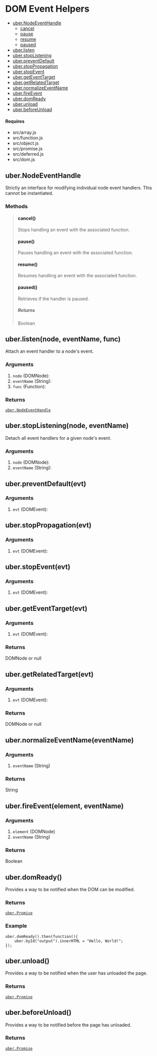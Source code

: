 # DOM Event Helpers

* [uber.NodeEventHandle](#NodeEventHandle)
	* [cancel](#cancel)
	* [pause](#pause)
	* [resume](#resume)
	* [paused](#paused)
* [uber.listen](#listen)
* [uber.stopListening](#stopListening)
* [uber.preventDefault](#preventDefault)
* [uber.stopPropagation](#stopPropagation)
* [uber.stopEvent](#stopEvent)
* [uber.getEventTarget](#getEventTarget)
* [uber.getRelatedTarget](#getRelatedTarget)
* [uber.normalizeEventName](#normalizeEventName)
* [uber.fireEvent](#fireEvent)
* [uber.domReady](#domReady)
* [uber.unload](#unload)
* [uber.beforeUnload](#beforeUnload)

#### Requires
* src/array.js
* src/function.js
* src/object.js
* src/promise.js
* src/deferred.js
* src/dom.js

## <a name="NodeEventHandle">uber.NodeEventHandle</a>
Strictly an interface for modifying individual node event handlers.  This cannot be instantiated.

### Methods
> #### <a name="cancel">cancel()</a>
> Stops handling an event with the associated function.
> 
> #### <a name="pause">pause()</a>
> Pauses handling an event with the associated function.
> 
> #### <a name="resume">resume()</a>
> Resumes handling an event with the associated function.
> 
> #### <a name="paused">paused()</a>
> Retrieves if the handler is paused.
> 
> ##### Returns
> Boolean


## <a name="listen">uber.listen(node, eventName, func)</a>
Attach an event handler to a node's event.

### Arguments
1. `node` (DOMNode):
2. `eventName` (String):
3. `func` (Function):

### Returns
[`uber.NodeEventHandle`](#NodeEventHandle)


## <a name="stopListening">uber.stopListening(node, eventName)</a>
Detach all event handlers for a given node's event.

### Arguments
1. `node` (DOMNode):
2. `eventName` (String):


## <a name="preventDefault">uber.preventDefault(evt)</a>
### Arguments
1. `evt` (DOMEvent):


## <a name="stopPropagation">uber.stopPropagation(evt)</a>
### Arguments
1. `evt` (DOMEvent):


## <a name="stopEvent">uber.stopEvent(evt)</a>
### Arguments
1. `evt` (DOMEvent):


## <a name="getEventTarget">uber.getEventTarget(evt)</a>
### Arguments
1. `evt` (DOMEvent):

### Returns
DOMNode or null


## <a name="getRelatedTarget">uber.getRelatedTarget(evt)</a>
### Arguments
1. `evt` (DOMEvent):

### Returns
DOMNode or null


## <a name="normalizeEventName">uber.normalizeEventName(eventName)</a>
### Arguments
1. `eventName` (String)

### Returns
String


## <a name="fireEvent">uber.fireEvent(element, eventName)</a>
### Arguments
1. `element` (DOMNode)
2. `eventName` (String)

### Returns
Boolean


## <a name="domReady">uber.domReady()</a>
Provides a way to be notified when the DOM can be modified.

### Returns
[`uber.Promise`][1]

### Example
	uber.domReady().then(function(){
		uber.byId("output").innerHTML = "Hello, World!";
	});


## <a name="unload">uber.unload()</a>
Provides a way to be notified when the user has unloaded the page.

### Returns
[`uber.Promise`][1]


## <a name="beforeUnload">uber.beforeUnload()</a>
Provides a way to be notified before the page has unloaded.

### Returns
[`uber.Promise`][1]


[1]: promise.md#Promise

